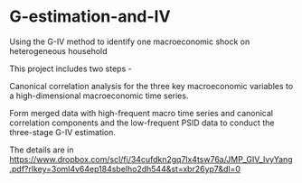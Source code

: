 # G-estimation-and-IV
Using the G-IV method to identify one macroeconomic shock on heterogeneous household

This project includes two steps - 

Canonical correlation analysis for the three key macroeconomic variables to a high-dimensional macroeconomic time series. 

Form merged data with high-frequent macro time series and canonical correlation components and the low-frequent PSID data to conduct the three-stage G-IV estimation.

The details are in https://www.dropbox.com/scl/fi/34cufdkn2gq7lx4tsw76a/JMP_GIV_IvyYang.pdf?rlkey=3oml4v64ep184sbelho2dh544&st=xbr26yp7&dl=0
